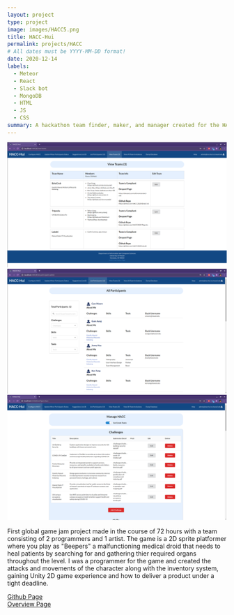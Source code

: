 ```yaml
---
layout: project
type: project
image: images/HACC5.png
title: HACC-Hui
permalink: projects/HACC
# All dates must be YYYY-MM-DD format!
date: 2020-12-14
labels:
  - Meteor
  - React
  - Slack bot
  - MongoDB
  - HTML
  - JS
  - CSS
summary: A hackathon team finder, maker, and manager created for the HACC hackathon.
---
```


<div class="ui large bordered images">
  <img class="ui image" src="../images/HACC2.png">
  <img class="ui image" src="../images/HACC3.png">
   <img class="ui image" src="../images/HACC4.png">
</div>

First global game jam project made in the course of 72 hours with a team consisting of 2 programmers and 1 artist.
The game is a 2D sprite platformer where you play as "Beepers" a malfunctioning medical droid that needs to heal patients by searching for and gathering thier required organs throughout the level.
I was a programmer for the game and created the attacks and movements of the character along with the inventory system, gaining Unity 2D game experience and how to deliver a product under a tight deadline.

[Github Page](https://github.com/HACC-Hui/HACC-Hui)  
[Overview Page](https://hacc-hui.github.io/)
